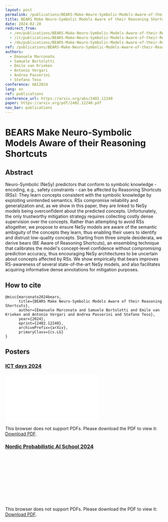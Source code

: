 ```yaml
---
layout: post
permalink: /publications/BEARS-Make-Neuro-Symbolic-Models-Aware-of-their-Reasoning-Shortcuts.html
title: BEARS Make Neuro-Symbolic Models Aware of their Reasoning Shortcuts
date: 2024-02-20
redirect_from:
  - /en/publications/BEARS-Make-Neuro-Symbolic-Models-Aware-of-their-Reasoning-Shortcuts.html
  - /it/publications/BEARS-Make-Neuro-Symbolic-Models-Aware-of-their-Reasoning-Shortcuts.html
  - /de/publications/BEARS-Make-Neuro-Symbolic-Models-Aware-of-their-Reasoning-Shortcuts.html
ref: /publications/BEARS-Make-Neuro-Symbolic-Models-Aware-of-their-Reasoning-Shortcuts.html
authors:
  - Emanuele Marconato
  - Samuele Bortolotti
  - Emile van Krieken
  - Antonio Vergari
  - Andrea Passerini
  - Stefano Teso
conference: UAI2024
lang: en
ref: publications
conference_url: https://arxiv.org/abs/2402.12240
paper: https://arxiv.org/pdf/2402.12240.pdf
nav_bar: publications
---
```


# BEARS Make Neuro-Symbolic Models Aware of their Reasoning Shortcuts

## Abstract

Neuro-Symbolic (NeSy) predictors that conform to symbolic knowledge - encoding, e.g., safety constraints - can be affected by Reasoning Shortcuts (RSs): They learn concepts consistent with the symbolic knowledge by exploiting unintended semantics. RSs compromise reliability and generalization and, as we show in this paper, they are linked to NeSy models being overconfident about the predicted concepts. Unfortunately, the only trustworthy mitigation strategy requires collecting costly dense supervision over the concepts. Rather than attempting to avoid RSs altogether, we propose to ensure NeSy models are aware of the semantic ambiguity of the concepts they learn, thus enabling their users to identify and distrust low-quality concepts. Starting from three simple desiderata, we derive bears (BE Aware of Reasoning Shortcuts), an ensembling technique that calibrates the model's concept-level confidence without compromising prediction accuracy, thus encouraging NeSy architectures to be uncertain about concepts affected by RSs. We show empirically that bears improves RS-awareness of several state-of-the-art NeSy models, and also facilitates acquiring informative dense annotations for mitigation purposes. 

## How to cite

```
@misc{marconato2024bears,
      title={BEARS Make Neuro-Symbolic Models Aware of their Reasoning Shortcuts}, 
      author={Emanuele Marconato and Samuele Bortolotti and Emile van Krieken and Antonio Vergari and Andrea Passerini and Stefano Teso},
      year={2024},
      eprint={2402.12240},
      archivePrefix={arXiv},
      primaryClass={cs.LG}
}
```

## Posters

### [ICT days 2024](https://www.ictdays.it/en/home-en/)

<object data="/posters/2024_bears_ictdays.pdf" type="application/pdf" width="425px" height="600px" margin="auto">
    <embed src="/posters/2024_bears_ictdays.pdf" type="application/pdf">
        <p>This browser does not support PDFs. Please download the PDF to view it: <a href="/posters/2024_bears_ictdays.pdf">Download PDF</a>.</p>
    </embed>
</object>


### [Nordic Probabilistic AI School 2024](https://nordic.probabilistic.ai/)

<object data="/posters/2024_bears_probai.pdf" type="application/pdf" width="425px" height="600px" margin="auto">
    <embed src="/posters/2024_bears_probai.pdf" type="application/pdf">
        <p>This browser does not support PDFs. Please download the PDF to view it: <a href="/posters/2024_bears_probai.pdf">Download PDF</a>.</p>
    </embed>
</object>